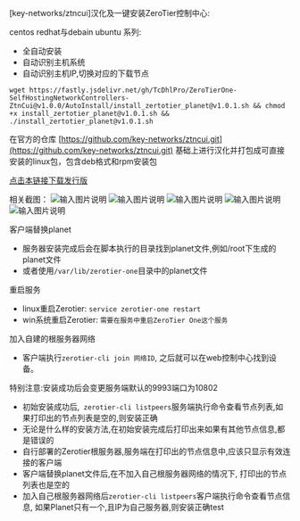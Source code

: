 [key-networks/ztncui]汉化及一键安装ZeroTier控制中心:

centos redhat与debain ubuntu 系列:
- 全自动安装
- 自动识别主机系统
- 自动识别主机IP,切换对应的下载节点
```
wget https://fastly.jsdelivr.net/gh/TcDhlPro/ZeroTierOne-SelfHostingNetworkControllers-ZtnCui@v1.0.0/AutoInstall/install_zertotier_planet@v1.0.1.sh && chmod +x install_zertotier_planet@v1.0.1.sh && ./install_zertotier_planet@v1.0.1.sh 
```

在官方的仓库 [https://github.com/key-networks/ztncui.git](https://github.com/key-networks/ztncui.git) 基础上进行汉化并打包成可直接安装的linux包，包含deb格式和rpm安装包

 [点击本链接下载发行版](https://github.com/TcDhlPro/ZeroTierOne-SelfHostingNetworkControllers-ZtnCui/releases)

相关截图：
![输入图片说明](https://cdn.jsdelivr.net/gh/TcDhlPro/ZeroTierOne-SelfHostingNetworkControllers-ZtnCui@v1.0.0/images/0.png)
![输入图片说明](https://cdn.jsdelivr.net/gh/TcDhlPro/ZeroTierOne-SelfHostingNetworkControllers-ZtnCui@v1.0.0/images/1.png)
![输入图片说明](https://cdn.jsdelivr.net/gh/TcDhlPro/ZeroTierOne-SelfHostingNetworkControllers-ZtnCui@v1.0.0/images/2.png)
![输入图片说明](https://cdn.jsdelivr.net/gh/TcDhlPro/ZeroTierOne-SelfHostingNetworkControllers-ZtnCui@v1.0.0/images/3.png)
![输入图片说明](https://cdn.jsdelivr.net/gh/TcDhlPro/ZeroTierOne-SelfHostingNetworkControllers-ZtnCui@v1.0.0/images/4.png)

客户端替换planet
- 服务器安装完成后会在脚本执行的目录找到planet文件,例如/root下生成的planet文件
- 或者使用```/var/lib/zerotier-one```目录中的planet文件

重启服务
- linux重启Zerotier: ```service zerotier-one restart```
- win系统重启Zerotier: ```需要在服务中重启ZeroTier One这个服务```

加入自建的根服务器网络
- 客户端执行```zerotier-cli join 网络ID```, 之后就可以在web控制中心找到设备。

特别注意:安装成功后会变更服务端默认的9993端口为10802
- 初始安装成功后,``` zerotier-cli listpeers```服务端执行命令查看节点列表,如果打印出的节点列表是空的,则安装正确
- 无论是什么样的安装方法,在初始安装完成后打印出来如果有其他节点信息,都是错误的
- 自行部署的Zerotier根服务器,服务端在打印出的节点信息中,应该只显示有效连接的客户端
- 客户端替换planet文件后,在不加入自己根服务器网络的情况下, 打印出的节点列表也是空的
- 加入自己根服务器网络后```zerotier-cli listpeers```客户端执行命令查看节点信息, 如果Planet只有一个,且IP为自己服务器,则安装正确test